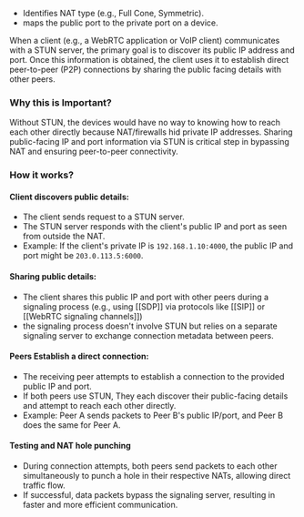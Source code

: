 - Identifies NAT type (e.g., Full Cone, Symmetric).
- maps the public port to the private port on a device.

When a client (e.g., a WebRTC application or VoIP client) communicates with a STUN server, the primary goal is to discover its public IP address and port. Once this information is obtained, the client uses it to establish direct peer-to-peer (P2P) connections by sharing the public facing details with other peers.

### Why this is Important?
Without STUN, the devices would have no way to knowing how to reach each other directly because NAT/firewalls hid private IP addresses.
Sharing public-facing IP and port information via STUN is critical step in bypassing NAT and ensuring peer-to-peer connectivity.
### How  it works?
#### Client discovers public details:
- The client sends request to a STUN server.
- The STUN server responds with the client's public IP and port as seen from outside the NAT.
- Example: If the client's private IP is `192.168.1.10:4000`, the public IP and port might be `203.0.113.5:6000`.
#### Sharing public details:
- The client shares this public IP and port with other peers during a signaling process (e.g., using [[SDP]] via protocols like [[SIP]] or [[WebRTC signaling channels]])
- the signaling process doesn't involve STUN but relies on a separate signaling server to exchange connection metadata between peers.
#### Peers Establish a direct connection:
- The receiving peer attempts to establish a connection to the provided public IP and port.
- If both peers use STUN, They each discover their public-facing details and attempt to reach each other directly.
- Example: Peer A sends packets to Peer B's public IP/port, and Peer B does the same for Peer A.
#### Testing and NAT hole punching
- During connection attempts, both peers send packets to each other simultaneously to punch a hole in their respective NATs, allowing direct traffic flow.
- If successful, data packets bypass the signaling server, resulting in faster and more efficient communication.